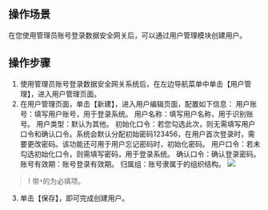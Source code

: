## 操作场景

在您使用管理员账号登录数据安全网关后，可以通过用户管理模块创建用户。



## 操作步骤

1. 使用管理员账号登录数据安全网关系统后，在左边导航菜单中单击【用户管理】，进入用户管理页面。
2. 在用户管理页面，单击【新建】，进入用户编辑页面，配置如下信息：
用户账号：填写用户账号，用于登录系统。
用户名称：填写用户名称，用于识别账号。
用户类型：默认为其他。
初始化口令：若您勾选此次，则无需填写用户口令和确认口令。系统会默认分配初始密码123456，在用户首次登录时，需要更改密码。该功能还可用于用户忘记密码时，初始化密码。
用户口令：若未勾选初始化口令，则需填写密码，用于登录系统。
确认口令：确认登录密码。
账号有效期：账号登录有效期。
归属组：账号隶属于的组织结构。
![](https://main.qcloudimg.com/raw/f133db3a41687316eacff393215e08b8.png)
>! 带`*`的为必填项。
3. 单击【保存】，即可完成创建用户。

